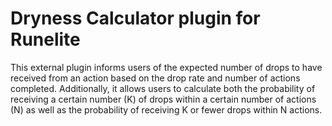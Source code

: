 # Dryness Calculator plugin for Runelite
This external plugin informs users of the expected number of drops to have received from an action based on the drop rate and number of actions completed. Additionally, it allows users to calculate both the probability of receiving a certain number (K) of drops within a certain number of actions (N) as well as the probability of receiving K or fewer drops within N actions.
